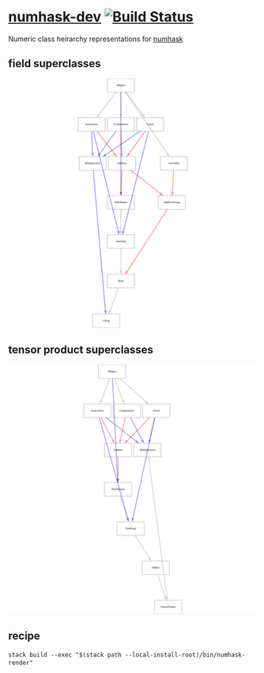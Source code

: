 [numhask-dev](https://tonyday567.github.io/numhask-dev) [![Build Status](https://travis-ci.org/tonyday567/numhask-dev.png)](https://travis-ci.org/tonyday567/numhask-dev)
===

Numeric class heirarchy representations for [numhask](https://tonyday567.github.com/numhask)


field superclasses
---

![](other/field.svg)

tensor product superclasses
---

![](other/tensor_product.svg)

recipe
---

~~~
stack build --exec "$(stack path --local-install-root)/bin/numhask-render"
~~~
